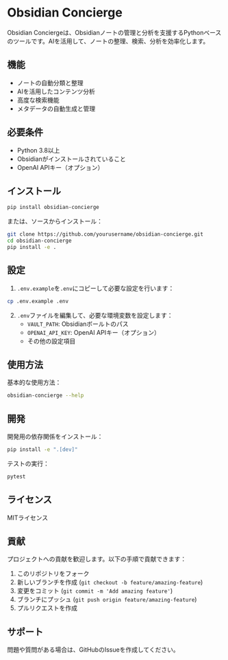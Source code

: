 # Obsidian Concierge

Obsidian Conciergeは、Obsidianノートの管理と分析を支援するPythonベースのツールです。AIを活用して、ノートの整理、検索、分析を効率化します。

## 機能

- ノートの自動分類と整理
- AIを活用したコンテンツ分析
- 高度な検索機能
- メタデータの自動生成と管理

## 必要条件

- Python 3.8以上
- Obsidianがインストールされていること
- OpenAI APIキー（オプション）

## インストール

```bash
pip install obsidian-concierge
```

または、ソースからインストール：

```bash
git clone https://github.com/yourusername/obsidian-concierge.git
cd obsidian-concierge
pip install -e .
```

## 設定

1. `.env.example`を`.env`にコピーして必要な設定を行います：

```bash
cp .env.example .env
```

2. `.env`ファイルを編集して、必要な環境変数を設定します：
   - `VAULT_PATH`: Obsidianボールトのパス
   - `OPENAI_API_KEY`: OpenAI APIキー（オプション）
   - その他の設定項目

## 使用方法

基本的な使用方法：

```bash
obsidian-concierge --help
```

## 開発

開発用の依存関係をインストール：

```bash
pip install -e ".[dev]"
```

テストの実行：

```bash
pytest
```

## ライセンス

MITライセンス

## 貢献

プロジェクトへの貢献を歓迎します。以下の手順で貢献できます：

1. このリポジトリをフォーク
2. 新しいブランチを作成 (`git checkout -b feature/amazing-feature`)
3. 変更をコミット (`git commit -m 'Add amazing feature'`)
4. ブランチにプッシュ (`git push origin feature/amazing-feature`)
5. プルリクエストを作成

## サポート

問題や質問がある場合は、GitHubのIssueを作成してください。